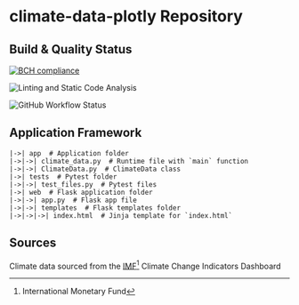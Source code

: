 # climate-data-plotly Repository

## Build & Quality Status

[![BCH compliance](https://bettercodehub.com/edge/badge/timothyhull/climate-data-plotly?branch=main)](https://bettercodehub.com/results/timothyhull/climate-data-plotly)

![[Linting and Static Code Analysis](https://github.com/timothyhull/climate-data-plotly/actions/workflows/lint-files.yml)](https://img.shields.io/github/workflow/status/timothyhull/climate-data-plotly/Linting%20and%20Static%20Code%20Analysis?label=Linting%20and%20Static%20Code%20Analysis)

![[GitHub Workflow Status](https://github.com/timothyhull/climate-data-plotly/actions/workflows/pytest.yml)](https://img.shields.io/github/workflow/status/timothyhull/climate-data-plotly/pytest%20Testing?label=pytest)

## Application Framework

```text
|->| app  # Application folder
|->|->| climate_data.py  # Runtime file with `main` function
|->|->| ClimateData.py  # ClimateData class
|->| tests  # Pytest folder
|->|->| test_files.py  # Pytest files
|->| web  # Flask application folder
|->|->| app.py  # Flask app file
|->|->| templates  # Flask templates folder
|->|->|->| index.html  # Jinja template for `index.html`
```

## Sources

Climate data sourced from the [IMF[^1] Climate Change Indicators Dashboard](https://climatedata.imf.org "IMF Climate Change Indicators Dashboard")

[^1]: International Monetary Fund
